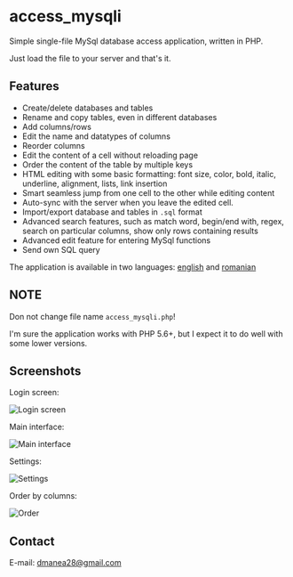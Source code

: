 # access_mysqli
Simple single-file MySql database access application, written in PHP.

Just load the file to your server and that's it.

## Features
- Create/delete databases and tables
- Rename and copy tables, even in different databases
- Add columns/rows
- Edit the name and datatypes of columns
- Reorder columns
- Edit the content of a cell without reloading page
- Order the content of the table by multiple keys
- HTML editing with some basic formatting: font size, color, bold, italic, underline, alignment, lists, link insertion
- Smart seamless jump from one cell to the other while editing content
- Auto-sync with the server when you leave the edited cell.
- Import/export database and tables in `.sql` format
- Advanced search features, such as match word, begin/end with, regex, search on particular columns, show only rows containing results
- Advanced edit feature for entering MySql functions
- Send own SQL query

The application is available in two languages: [english](en/access_mysqli.php) and [romanian](ro/access_mysqli.php)

## NOTE
Don not change file name `access_mysqli.php`!

I'm sure the application works with PHP 5.6+, but I expect it to do well with some lower versions.

## Screenshots
Login screen:

![Login screen](https://user-images.githubusercontent.com/37538163/64001110-ca455480-cb0f-11e9-9816-3248197be4bb.png)

Main interface:

![Main interface](https://user-images.githubusercontent.com/37538163/64006663-717bb900-cb1b-11e9-9e2d-cdca9b1bbaed.png)

Settings:

![Settings](https://user-images.githubusercontent.com/37538163/64006721-89ebd380-cb1b-11e9-9475-bdf12ad2be96.png)

Order by columns:

![Order](https://user-images.githubusercontent.com/37538163/64006748-96702c00-cb1b-11e9-9889-9b9b58948bb0.png)

## Contact
E-mail: dmanea28@gmail.com
